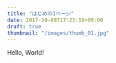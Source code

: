 ```yaml
---
title: "はじめの1ページ"
date: 2017-10-08T17:23:19+09:00
draft: true
thumbnail: "/images/thumb_01.jpg"
---
```


Hello, World!
